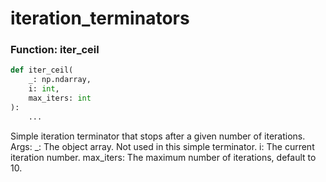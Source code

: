 # iteration_terminators

### Function: iter_ceil

```python
def iter_ceil(
    _: np.ndarray,
    i: int,
    max_iters: int
):
    ...
```

Simple iteration terminator that stops after a given number of iterations.
Args:
    _: The object array. Not used in this simple terminator.
    i: The current iteration number.
    max_iters: The maximum number of iterations, default to 10.

